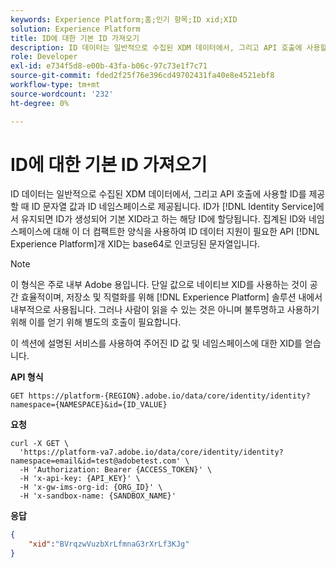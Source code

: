 ```yaml
---
keywords: Experience Platform;홈;인기 항목;ID xid;XID
solution: Experience Platform
title: ID에 대한 기본 ID 가져오기
description: ID 데이터는 일반적으로 수집된 XDM 데이터에서, 그리고 API 호출에 사용할 ID를 제공할 때 ID 문자열 값과 ID 네임스페이스로 제공됩니다. ID가 ID 서비스에서 유지되면 ID가 생성되어 기본 XID라고 하는 해당 ID에 할당됩니다. 집계된 ID 및 네임스페이스에 대해 보다 컴팩트한 양식을 사용하여 ID 데이터 지원이 필요한 Experience Platform API. XID는 base64로 인코딩된 문자열입니다.
role: Developer
exl-id: e734f5d8-e00b-43fa-b06c-97c73e1f7c71
source-git-commit: fded2f25f76e396cd49702431fa40e8e4521ebf8
workflow-type: tm+mt
source-wordcount: '232'
ht-degree: 0%

---
```


# ID에 대한 기본 ID 가져오기

ID 데이터는 일반적으로 수집된 XDM 데이터에서, 그리고 API 호출에 사용할 ID를 제공할 때 ID 문자열 값과 ID 네임스페이스로 제공됩니다. ID가 [!DNL Identity Service]에서 유지되면 ID가 생성되어 기본 XID라고 하는 해당 ID에 할당됩니다. 집계된 ID와 네임스페이스에 대해 이 더 컴팩트한 양식을 사용하여 ID 데이터 지원이 필요한 API [!DNL Experience Platform]개 XID는 base64로 인코딩된 문자열입니다.

>[!NOTE]
>
>이 형식은 주로 내부 Adobe 용입니다. 단일 값으로 네이티브 XID를 사용하는 것이 공간 효율적이며, 저장소 및 직렬화를 위해 [!DNL Experience Platform] 솔루션 내에서 내부적으로 사용됩니다. 그러나 사람이 읽을 수 있는 것은 아니며 불투명하고 사용하기 위해 이를 얻기 위해 별도의 호출이 필요합니다.

이 섹션에 설명된 서비스를 사용하여 주어진 ID 값 및 네임스페이스에 대한 XID를 얻습니다.

**API 형식**

```http
GET https://platform-{REGION}.adobe.io/data/core/identity/identity?namespace={NAMESPACE}&id={ID_VALUE}
```

**요청**

```shell
curl -X GET \
  'https://platform-va7.adobe.io/data/core/identity/identity?namespace=email&id=test@adobetest.com' \
  -H 'Authorization: Bearer {ACCESS_TOKEN}' \
  -H 'x-api-key: {API_KEY}' \
  -H 'x-gw-ims-org-id: {ORG_ID}' \
  -H 'x-sandbox-name: {SANDBOX_NAME}'
```

**응답**

```json
{
    "xid":"BVrqzwVuzbXrLfmnaG3rXrLf3KJg"
}
```
